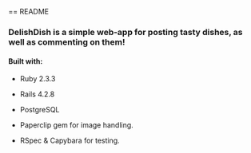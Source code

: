 == README

### DelishDish is a simple web-app for posting tasty dishes, as well as commenting on them!

#### Built with:

* Ruby 2.3.3

* Rails 4.2.8

* PostgreSQL

* Paperclip gem for image handling.

* RSpec & Capybara for testing.
